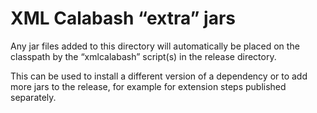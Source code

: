 # XML Calabash “extra” jars

Any jar files added to this directory will automatically be placed
on the classpath by the “xmlcalabash” script(s) in the release
directory.

This can be used to install a different version of a dependency or to
add more jars to the release, for example for extension steps
published separately.

